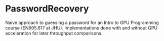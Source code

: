 # PasswordRecovery

Naive approach to guessing a password for an Intro to GPU Programming course (EN605.617 at JHU). Implementations done with and without GPU acceleration for later throughput comparisons.
